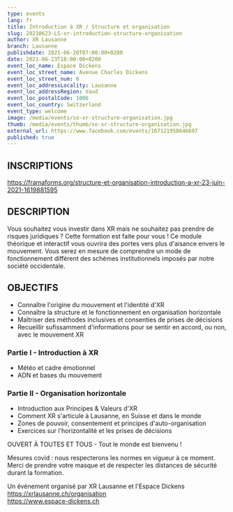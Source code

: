 ```yaml
---
type: events
lang: fr
title: Introduction à XR / Structure et organisation
slug: 20210623-LS-xr-introduction-structure-organisation
author: XR Lausanne
branch: Lausanne
publishdate: 2021-06-20T07:00:00+0200
date: 2021-06-23T18:00:00+0200
event_loc_name: Espace Dickens
event_loc_street_name: Avenue Charles Dickens
event_loc_street_num: 6
event_loc_addressLocality: Lausanne
event_loc_addressRegion: Vaud
event_loc_postalCode: 1006
event_loc_country: Switzerland
event_type: welcome
image: /media/events/so-xr-structure-organisation.jpg
thumb: /media/events/thumb/so-xr-structure-organisation.jpg
external_url: https://www.facebook.com/events/167121958646697
published: true
---
```

## INSCRIPTIONS
<https://framaforms.org/structure-et-organisation-introduction-a-xr-23-juin-2021-1619881595>

## DESCRIPTION
Vous souhaitez vous investir dans XR mais ne souhaitez pas prendre de risques juridiques ? Cette formation est faite pour vous ! Ce module théorique et interactif vous ouvrira des portes vers plus d'aisance envers le mouvement. Vous serez en mesure de comprendre un mode de fonctionnement différent des schèmes institutionnels imposés par notre société occidentale.

## OBJECTIFS
- Connaître l'origine du mouvement et l'identité d'XR
- Connaître la structure et le fonctionnement en organisation horizontale
- Maîtriser des méthodes inclusives et consenties de prises de décisions
- Recueillir sufissamment d'informations pour se sentir en accord, ou non, avec le mouvement XR 
  
### Partie I - Introduction à XR
- Météo et cadre émotionnel
- ADN et bases du mouvement 
  
### Partie II - Organisation horizontale
- Introduction aux Principes & Valeurs d'XR
- Comment XR s'articule à Lausanne, en Suisse et dans le monde
- Zones de pouvoir, consentement et principes d'auto-organisation
- Exercices sur l'horizontalité et les prises de décisions
  
OUVERT À TOUTES ET TOUS - Tout le monde est bienvenu !

Mesures covid : nous respecterons les normes en vigueur à ce moment. Merci de prendre votre masque et de respecter les distances de sécurité durant la formation. 

Un événement organisé par XR Lausanne et l'Espace Dickens\
<https://xrlausanne.ch/organisation>\
<https://www.espace-dickens.ch>
